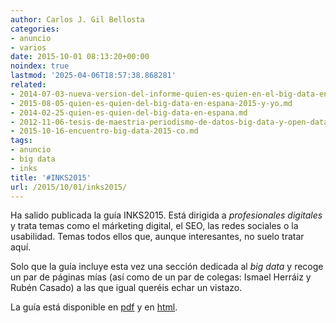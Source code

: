 ```yaml
---
author: Carlos J. Gil Bellosta
categories:
- anuncio
- varios
date: 2015-10-01 08:13:20+00:00
noindex: true
lastmod: '2025-04-06T18:57:38.868281'
related:
- 2014-07-03-nueva-version-del-informe-quien-es-quien-en-el-big-data-en-espana.md
- 2015-08-05-quien-es-quien-del-big-data-en-espana-2015-y-yo.md
- 2014-02-25-quien-es-quien-del-big-data-en-espana.md
- 2012-11-06-tesis-de-maestria-periodismo-de-datos-big-data-y-open-data.md
- 2015-10-16-encuentro-big-data-2015-co.md
tags:
- anuncio
- big data
- inks
title: '#INKS2015'
url: /2015/10/01/inks2015/
---
```


Ha salido publicada la guía INKS2015. Está dirigida a _profesionales digitales_ y trata temas como el márketing digital, el SEO, las redes sociales o la usabilidad. Temas todos ellos que, aunque interesantes, no suelo tratar aquí.

Solo que la guía incluye esta vez una sección dedicada al _big data_ y recoge un par de páginas mías (así como de un par de colegas: Ismael Herráiz y Rubén Casado) a las que igual queréis echar un vistazo.

La guía está disponible en [pdf](http://www.avanzaentucarrera.com/publicaciones/Guia-INKS-2015.pdf) y en [html](http://www.avanzaentucarrera.com/llegaraser/profesiones-y-profesionales-de-internet/).